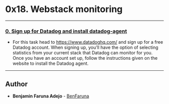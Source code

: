 # 0x18. Webstack monitoring

---

### [0. Sign up for Datadog and install datadog-agent](./2-setup_datadog)
* For this task head to https://www.datadoghq.com/ and sign up for a free Datadog account. When signing up, you’ll have the option of selecting statistics from your current stack that Datadog can monitor for you. Once you have an account set up, follow the instructions given on the website to install the Datadog agent. 

---

## Author
* **Benjamin Faruna Adejo** - [BenFaruna](https://github.com/BenFaruna)
